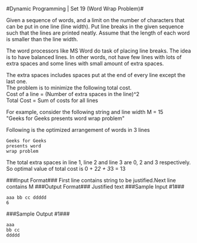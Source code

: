#Dynamic Programming | Set 19 (Word Wrap Problem)#

Given a sequence of words, and a limit on the number of characters that can be put in one line (line width). Put line breaks in the given sequence such that the lines are printed neatly. Assume that the length of each word is smaller than the line width.

The word processors like MS Word do task of placing line breaks. The idea is to have balanced lines. In other words, not have few lines with lots of extra spaces and some lines with small amount of extra spaces.

The extra spaces includes spaces put at the end of every line except the last one.    
The problem is to minimize the following total cost.  
Cost of a line = (Number of extra spaces in the line)^2    
Total Cost = Sum of costs for all lines  

For example, consider the following string and line width M = 15  
 "Geeks for Geeks presents word wrap problem"   
     
Following is the optimized arrangement of words in 3 lines
```
Geeks for Geeks
presents word
wrap problem 
```
The total extra spaces in line 1, line 2 and line 3 are 0, 2 and 3 respectively.   
So optimal value of total cost is 0 + 2*2 + 3*3 = 13  

###Input Format###
First line contains string to  be justified.Next line contains M
###Output Format###
Justified text
###Sample Input #1### 
```
aaa bb cc ddddd
6
```
###Sample Output #1### 
```
aaa 
bb cc 
ddddd 
```

